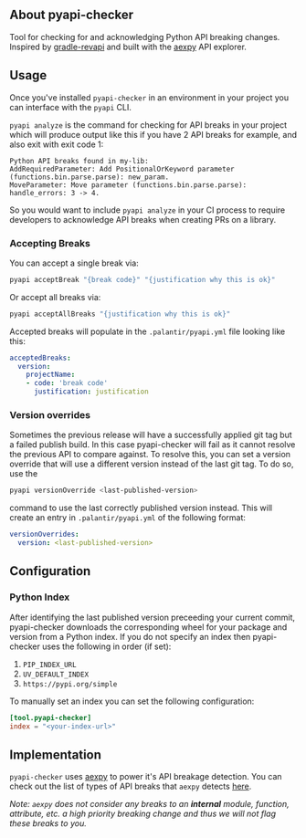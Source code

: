 ## About pyapi-checker

Tool for checking for and acknowledging Python API breaking changes. Inspired by [gradle-revapi](https://github.com/revapi/gradle-revapi) and built with the [aexpy](https://github.com/StardustDL/aexpy) API explorer.

## Usage

Once you've installed `pyapi-checker` in an environment in your project you can interface with the `pyapi` CLI.

`pyapi analyze` is the command for checking for API breaks in your project which will produce output like this if you have 2 API breaks for example, and also exit with exit code 1:

```
Python API breaks found in my-lib:
AddRequiredParameter: Add PositionalOrKeyword parameter (functions.bin.parse.parse): new_param.
MoveParameter: Move parameter (functions.bin.parse.parse): handle_errors: 3 -> 4.
```

So you would want to include `pyapi analyze` in your CI process to require developers to acknowledge API breaks when creating PRs on a library.

### Accepting Breaks

You can accept a single break via:

```bash
pyapi acceptBreak "{break code}" "{justification why this is ok}"
```

Or accept all breaks via:

```bash
pyapi acceptAllBreaks "{justification why this is ok}"
```

Accepted breaks will populate in the `.palantir/pyapi.yml` file looking like this:

```yaml
acceptedBreaks:
  version:
    projectName:
    - code: 'break code'
      justification: justification
```

### Version overrides

Sometimes the previous release will have a successfully applied git tag but a failed publish build. In this case pyapi-checker will fail as it cannot resolve the previous API to compare against. To resolve this, you can set a version override that will use a different version instead of the last git tag. To do so, use the

```bash
pyapi versionOverride <last-published-version>
```

command to use the last correctly published version instead. This will create an entry in `.palantir/pyapi.yml` of the following format:

```yaml
versionOverrides:
  version: <last-published-version>
```

## Configuration

### Python Index

After identifying the last published version preceeding your current commit, pyapi-checker downloads the corresponding wheel for your package and version from a Python index. If you do not specify an index then pyapi-checker uses the following in order (if set):

1. `PIP_INDEX_URL`
2. `UV_DEFAULT_INDEX`
3. `https://pypi.org/simple`

To manually set an index you can set the following configuration:

```toml
[tool.pyapi-checker]
index = "<your-index-url>"
```

## Implementation

`pyapi-checker` uses [aexpy](https://github.com/StardustDL/aexpy) to power it's API breakage detection. You can check out the list of types of API breaks that `aexpy` detects [here](https://github.com/StardustDL/aexpy/blob/main/docs/change-spec/description.md).

_Note: `aexpy` does not consider any breaks to an __internal__ module, function, attribute, etc. a high priority breaking change and thus we will not flag these breaks to you._
